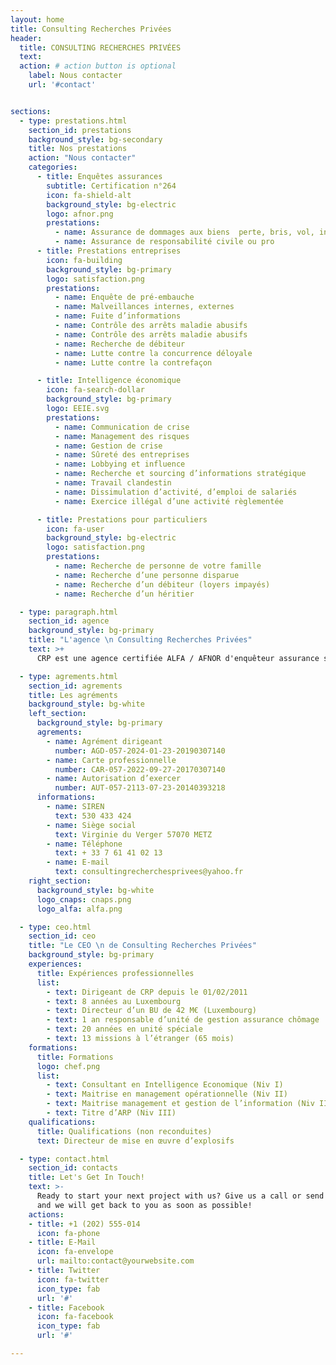 ```yaml
---
layout: home
title: Consulting Recherches Privées
header:
  title: CONSULTING RECHERCHES PRIVÉES
  text:
  action: # action button is optional
    label: Nous contacter
    url: '#contact'


sections:
  - type: prestations.html
    section_id: prestations
    background_style: bg-secondary
    title: Nos prestations
    action: "Nous contacter"
    categories:
      - title: Enquêtes assurances
        subtitle: Certification n°264
        icon: fa-shield-alt
        background_style: bg-electric
        logo: afnor.png
        prestations:
          - name: Assurance de dommages aux biens  perte, bris, vol, incendie, tempête
          - name: Assurance de responsabilité civile ou pro
      - title: Prestations entreprises
        icon: fa-building
        background_style: bg-primary
        logo: satisfaction.png
        prestations:
          - name: Enquête de pré-embauche
          - name: Malveillances internes, externes
          - name: Fuite d’informations
          - name: Contrôle des arrêts maladie abusifs
          - name: Contrôle des arrêts maladie abusifs
          - name: Recherche de débiteur
          - name: Lutte contre la concurrence déloyale
          - name: Lutte contre la contrefaçon

      - title: Intelligence économique
        icon: fa-search-dollar
        background_style: bg-primary
        logo: EEIE.svg
        prestations:
          - name: Communication de crise
          - name: Management des risques
          - name: Gestion de crise
          - name: Sûreté des entreprises
          - name: Lobbying et influence
          - name: Recherche et sourcing d’informations stratégique
          - name: Travail clandestin
          - name: Dissimulation d’activité, d’emploi de salariés
          - name: Exercice illégal d’une activité règlementée

      - title: Prestations pour particuliers
        icon: fa-user
        background_style: bg-electric
        logo: satisfaction.png
        prestations:
          - name: Recherche de personne de votre famille
          - name: Recherche d’une personne disparue
          - name: Recherche d’un débiteur (loyers impayés)
          - name: Recherche d’un héritier

  - type: paragraph.html
    section_id: agence
    background_style: bg-primary
    title: "L'agence \n Consulting Recherches Privées"
    text: >+
      CRP est une agence certifiée ALFA / AFNOR d'enquêteur assurance spécialisée en lutte contre la fraude, en recherches d'informations, en veille, en conseils, en audits et en enquêtes générales (administration de la preuve) qui peut vous proposer des prestations personnalisées (presque) dans tous les domaines.

  - type: agrements.html
    section_id: agrements
    title: Les agréments
    background_style: bg-white
    left_section:
      background_style: bg-primary
      agrements:
        - name: Agrément dirigeant
          number: AGD-057-2024-01-23-20190307140
        - name: Carte professionnelle
          number: CAR-057-2022-09-27-20170307140
        - name: Autorisation d’exercer
          number: AUT-057-2113-07-23-20140393218
      informations:
        - name: SIREN
          text: 530 433 424
        - name: Siège social
          text: Virginie du Verger 57070 METZ
        - name: Téléphone
          text: + 33 7 61 41 02 13
        - name: E-mail
          text: consultingrecherchesprivees@yahoo.fr
    right_section:
      background_style: bg-white
      logo_cnaps: cnaps.png
      logo_alfa: alfa.png

  - type: ceo.html
    section_id: ceo
    title: "Le CEO \n de Consulting Recherches Privées"
    background_style: bg-primary
    experiences:
      title: Expériences professionnelles
      list:
        - text: Dirigeant de CRP depuis le 01/02/2011
        - text: 8 années au Luxembourg
        - text: Directeur d’un BU de 42 M€ (Luxembourg)
        - text: 1 an responsable d’unité de gestion assurance chômage
        - text: 20 années en unité spéciale
        - text: 13 missions à l’étranger (65 mois)
    formations:
      title: Formations
      logo: chef.png
      list:
        - text: Consultant en Intelligence Economique (Niv I)
        - text: Maitrise en management opérationnelle (Niv II)
        - text: Maitrise management et gestion de l’information (Niv III)
        - text: Titre d’ARP (Niv III)
    qualifications:
      title: Qualifications (non reconduites)
      text: Directeur de mise en œuvre d’explosifs

  - type: contact.html
    section_id: contacts
    title: Let's Get In Touch!
    text: >-
      Ready to start your next project with us? Give us a call or send us an email
      and we will get back to you as soon as possible!
    actions:
    - title: +1 (202) 555-014
      icon: fa-phone
    - title: E-Mail
      icon: fa-envelope
      url: mailto:contact@yourwebsite.com
    - title: Twitter
      icon: fa-twitter
      icon_type: fab
      url: '#'
    - title: Facebook
      icon: fa-facebook
      icon_type: fab
      url: '#'

---
```

